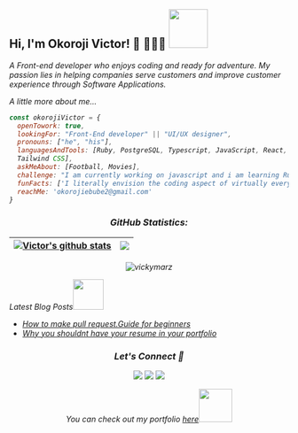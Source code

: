 <h2> Hi, I'm Okoroji Victor! 👋 👩🏾‍💻 <img src="https://media.giphy.com/media/26Fxy3Iz1ari8oytO/giphy.gif" width="70"></h2>
<p><em>A Front-end developer who enjoys coding and ready for adventure. My passion lies in helping companies serve customers and improve customer experience through Software Applications.
  
A little more about me...

```javascript
const okorojiVictor = {
  openTowork: true,
  lookingFor: "Front-End developer" || "UI/UX designer",
  pronouns: ["he", "his"],
  languagesAndTools: [Ruby, PostgreSQL, Typescript, JavaScript, React, Redux, HTML/CSS, Semantic UI, Bootstrap,
  Tailwind CSS],
  askMeAbout: [Football, Movies],
  challenge: "I am currently working on javascript and i am learning Ruby on Rails",
  funFacts: ['I literally envision the coding aspect of virtually everything'],
  reachMe: 'okorojiebube2@gmail.com'
}
```

<h3 align="center">GitHub Statistics:</h3>

| <a href="https://github.com/vickymarz/github-readme-stats"><img align="center" src="https://github-readme-stats.vercel.app/api?username=vickymarz&show_icons=true&include_all_commits=true&theme=buefy&hide_border=true" alt="Victor's github stats" /></a> | <a href="https://github.com/vickymarz/github-readme-stats"><img align="center" src="https://github-readme-stats.vercel.app/api/top-langs/?username=vickymarz&layout=compact&theme=buefy&hide_border=true" /></a> |
| ----------------------------------------------------------------------------------------------------------------------------------------------------------------------------------------------------------------------------------------------------------- | ---------------------------------------------------------------------------------------------------------------------------------------------------------------------------------------------------------------- |

<p align="center"><img src="https://github-readme-streak-stats.herokuapp.com/?user=vickymarz&theme=radical" alt="vickymarz" /></p>
  
<p>Latest Blog Posts<img src="https://media.giphy.com/media/THICzXhqZItpoFX7aD/giphy.gif" width="55"></p>

- [How to make pull request.Guide for beginners](https://vickymarz.hashnode.dev/how-to-make-pull-request-guide-for-beginners)
- [Why you shouldnt have your resume in your portfolio](https://vickymarz.hashnode.dev/why-you-shouldnt-have-your-resume-in-your-portfolio)


<h3 align="center">Let's Connect 🤝</h3>
<div align="center">
<a target="_blank"
href="https://www.linkedin.com/in/okoroji-victor-ebube-8791741a0/"><img
src="https://img.shields.io/badge/-LinkedIn-0077b5?style=for-the-badge&logo=LinkedIn&logoColor=white"></img></a> <a target="_blank"
href="mailto:okorojiebube2@gmail.com"><img
src="https://img.shields.io/badge/-Gmail-D14836?style=for-the-badge&logo=Gmail&logoColor=white"></img></a> <a target="_blank"
href="https://twitter.com/Vicky_marz"><img
src="https://img.shields.io/badge/-Twitter-1DA1F2?style=for-the-badge&logo=Twitter&logoColor=white"></img></a>
<div/>

<p>You can check out my portfolio <a href="https://vickymarz.github.io/my-portfolio/">here</a><img src="https://media.giphy.com/media/cKPse5DZaptID3YAMK/giphy.gif" width="60"></p>
